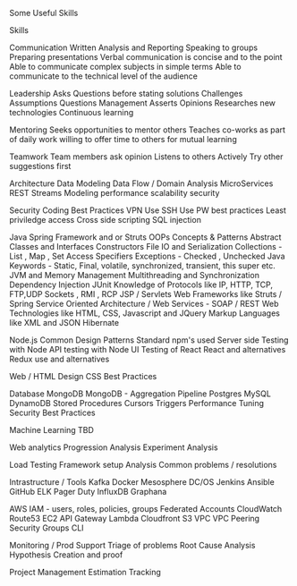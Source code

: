 Some Useful Skills

Skills

Communication
Written Analysis and Reporting
Speaking to groups
Preparing presentations
Verbal communication is concise and to the point
Able to communicate complex subjects in simple terms
Able to communicate to the technical level of the audience

Leadership
Asks Questions before stating solutions
Challenges Assumptions
Questions Management
Asserts Opinions
Researches new technologies
Continuous learning

Mentoring
Seeks opportunities to mentor others
Teaches co-works as part of daily work
willing to offer time to others for mutual learning

Teamwork
Team members ask opinion
Listens to others Actively
Try other suggestions first

Architecture
Data Modeling
Data Flow / Domain Analysis
MicroServices
REST
Streams Modeling
performance
scalability
security

Security
Coding Best Practices
VPN Use
SSH Use
PW best practices
Least priviledge access
Cross side scripting
SQL injection

Java
Spring Framework and or Struts
OOPs Concepts & Patterns
Abstract Classes and Interfaces
Constructors
File IO and Serialization
Collections - List , Map , Set
Access Specifiers
Exceptions - Checked , Unchecked
Java Keywords - Static, Final, volatile, synchronized, transient, this super etc.
JVM and Memory Management
Multithreading and Synchronization
Dependency Injection
JUnit
Knowledge of Protocols like IP, HTTP, TCP, FTP,UDP
Sockets , RMI , RCP
JSP / Servlets
Web Frameworks like Struts / Spring
Service Oriented Architecture / Web Services - SOAP / REST
Web Technologies like HTML, CSS, Javascript and JQuery
Markup Languages like XML and JSON
Hibernate

Node.js
Common Design Patterns
Standard npm's used
Server side Testing with Node
API testing with Node
UI Testing of React
React and alternatives
Redux use and alternatives

Web / HTML Design
CSS Best Practices

Database
MongoDB
MongoDB - Aggregation Pipeline
Postgres
MySQL
DynamoDB
Stored Procedures
Cursors
Triggers
Performance Tuning
Security Best Practices

Machine Learning
TBD

Web analytics
Progression Analysis
Experiment Analysis

Load Testing
Framework setup
Analysis
Common problems / resolutions

Intrastructure /  Tools
Kafka
Docker
Mesosphere DC/OS
Jenkins
Ansible
GitHub
ELK
Pager Duty
InfluxDB
Graphana

AWS
IAM - users, roles, policies, groups
Federated Accounts
CloudWatch
Route53
EC2
API Gateway
Lambda
Cloudfront
S3
VPC
VPC Peering
Security Groups
CLI

Monitoring / Prod Support
Triage of problems
Root Cause Analysis
Hypothesis Creation and proof

Project Management
Estimation
Tracking